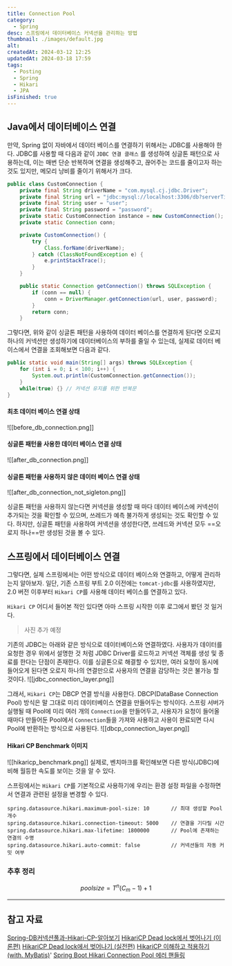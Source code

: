 ```yaml
---
title: Connection Pool
category:
  - Spring
desc: 스프링에서 데이터베이스 커넥션을 관리하는 방법
thumbnail: ./images/default.jpg
alt: 
createdAt: 2024-03-12 12:25
updatedAt: 2024-03-18 17:59
tags:
  - Posting
  - Spring
  - Hikari
  - JPA
isFinished: true
---
```

## Java에서 데이터베이스 연결

만약, Spring 없이 자바에서 데이터 베이스를 연결하기 위해서는 JDBC를 사용해야 한다. JDBC를 사용할 때 다음과 같이 `JDBC 연결 클래스` 를 생성하여 싱글톤 패턴으로 사용하는데, 이는 매번 단순 반복하며 연결을 생성해주고, 끊어주는 코드를 줄이고자 하는 것도 있지만, 메모리 낭비를 줄이기 위해서가 크다.

```java
public class CustomConnection {
	private final String driverName = "com.mysql.cj.jdbc.Driver";
	private final String url = "jdbc:mysql://localhost:3306/db?serverTimezone=UTC";
	private final String user = "user";
	private final String password = "password";
	private static CustomConnection instance = new CustomConnection();
	private static Connection conn;

	private CustomConnection() {
		try {
			Class.forName(driverName);
		} catch (ClassNotFoundException e) {
			e.printStackTrace();
		}
	}

	public static Connection getConnection() throws SQLException {
		if (conn == null) {
			conn = DriverManager.getConnection(url, user, password);
		}
		return conn;
	}
```

그렇다면, 위와 같이 싱글톤 패턴을 사용하여 데이터 베이스를 연결하게 된다면 오로지 하나의 커넥션만 생성하기에 데이터베이스의 부하를 줄일 수 있는데, 실제로 데이터 베이스에서 연결을 조회해보면 다음과 같다.

```java
public static void main(String[] args) throws SQLException {
	for (int i = 0; i < 100; i++) {
		System.out.println(CustomConnection.getConnection());
	}
	while(true) {} // 커넥션 유지를 위한 반복문
}
```

#### 최초 데이터 베이스 연결 상태

![[before_db_connection.png]]

#### 싱글톤 패턴을 사용한 데이터 베이스 연결 상태

![[after_db_connection.png]]

#### 싱글톤 패턴을 사용하지 않은 데이터 베이스 연결 상태

![[after_db_connection_not_sigleton.png]]

싱글톤 패턴을 사용하지 않는다면 커넥션을 생성할 때 마다 데이터 베이스에 커넥션이 추가되는 것을 확인할 수 있으며, 쓰레드가 예측 불가하게 생성되는 것도 확인할 수 있다. 하지만, 싱글톤 패턴을 사용하여 커넥션을 생성한다면, 쓰레드와 커넥션 모두 ==오로지 하나==만 생성된 것을 볼 수 있다.

## 스프링에서 데이터베이스 연결

그렇다면, 실제 스프링에서는 어떤 방식으로 데이터 베이스와 연결하고, 어떻게 관리하는지 알아보자. 일단, 기존 스프링 부트 2.0 이전에는 `tomcat-jdbc`를 사용하였지만, 2.0 버전 이후부터 `Hikari CP`를 사용해 데이터 베이스를 연결하고 있다.

`Hikari CP` 어디서 들어본 적인 있다면 아마 스프링 시작한 이후 로그에서 봤던 것 일거다.

> 사진 추가 예정

기존의 JDBC는 아래와 같은 방식으로 데이터베이스와 연결하였다. 사용자가 데이터를 요청한 경우 위에서 설명한 것 처럼 JDBC Driver를 로드하고 커넥션 객체를 생성 및 종료를 한다는 단점이 존재한다. 이를 싱글톤으로 해결할 수 있지만, 여러 요청이 동시에 들어오게 된다면 오로지 하나의 연결만으로 사용자의 연결을 감당하는 것은 불가능 할 것이다.
![[jdbc_connection_layer.png]]

그래서, `Hikari CP`는 DBCP 연결 방식을 사용한다. DBCP(DataBase Connection Pool) 방식은 말 그대로 미리 데이터베이스 연결을 만들어두는 방식이다. 스프링 서버가 실행될 때 Pool에 미리 여러 개의 `Connection`을 만들어두고, 사용자가 요청이 들어올 때마다 만들어둔 Pool에서 `Connection`들을 가져와 사용하고 사용이 완료되면 다시 Pool에 반환하는 방식으로 사용된다.
![[dbcp_connection_layer.png]]

#### Hikari CP Benchmark 이미지

![[hikaricp_benchmark.png]]
실제로, 벤치마크를 확인해보면 다른 방식(JDBC)에 비해 월등한 속도를 보이는 것을 알 수 있다.

스프링에서는 `Hikari CP`를 기본적으로 사용하기에 우리는 환경 설정 파일을 수정하면서 연결과 관련된 설정을 변경할 수 있다.

```properties
spring.datasource.hikari.maximum-pool-size: 10       // 최대 생성할 Pool 개수
spring.datasource.hikari.connection-timeout: 5000    // 연결을 기다릴 시간
spring.datasource.hikari.max-lifetime: 1800000       // Pool에 존재하는 연결의 수명
spring.datasource.hikari.auto-commit: false          // 커넥션들의 자동 커밋 여부
```

### 추후 정리

$$
pool size = T^n(C_m - 1) + 1
$$

---

## 참고 자료

[Spring-DB커넥션풀과-Hikari-CP-알아보기](https://velog.io/@miot2j/Spring-DB%EC%BB%A4%EB%84%A5%EC%85%98%ED%92%80%EA%B3%BC-Hikari-CP-%EC%95%8C%EC%95%84%EB%B3%B4%EA%B8%B0)
[HikariCP Dead lock에서 벗어나기 (이론편)](https://techblog.woowahan.com/2664/)
[HikariCP Dead lock에서 벗어나기 (실전편)](https://techblog.woowahan.com/2663/)
[HikariCP 이해하고 적용하기 (with. MyBatis)](https://adjh54.tistory.com/73)'
[Spring Boot Hikari Connection Pool 에러 핸들링](https://jgrammer.tistory.com/entry/Spring-Boot-Hikari-Connection-Pool-%EC%97%90%EB%9F%AC-%ED%95%B8%EB%93%A4%EB%A7%81)
